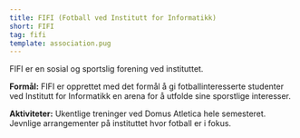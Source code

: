 ```yaml
---
title: FIFI (Fotball ved Institutt for Informatikk)
short: FIFI
tag: fifi
template: association.pug
---
```


FIFI er en sosial og sportslig forening ved instituttet.

**Formål:** FIFI er opprettet med det formål å gi fotballinteresserte studenter ved Institutt for Informatikk en arena for å utfolde sine sporstlige interesser.

**Aktiviteter:** Ukentlige treninger ved Domus Atletica hele semesteret. Jevnlige arrangementer på instituttet hvor fotball er i fokus.